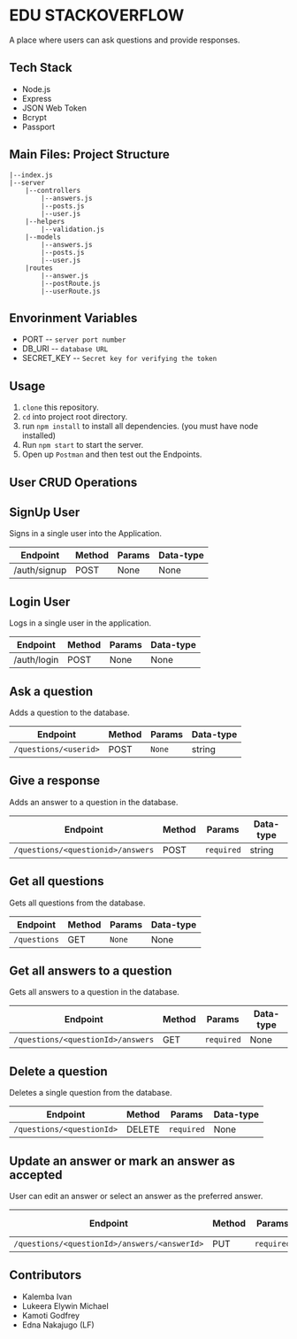 # EDU STACKOVERFLOW

A place where users can ask questions and provide responses.

## Tech Stack <br>
- Node.js
- Express
- JSON Web Token
- Bcrypt
- Passport

## Main Files: Project Structure

    |--index.js
    |--server
        |--controllers
            |--answers.js
            |--posts.js
            |--user.js
        |--helpers
            |--validation.js
        |--models
            |--answers.js
            |--posts.js
            |--user.js
        |routes
            |--answer.js
            |--postRoute.js
            |--userRoute.js

## Envorinment Variables

- PORT -- `server port number`
- DB_URI -- `database URL`
- SECRET_KEY -- `Secret key for verifying the token`

## Usage
1. `clone` this repository.
2. `cd` into project root directory.
3. run `npm install` to install all dependencies. (you must have node installed)
4. Run `npm start` to start the server.
5. Open up `Postman` and then test out the Endpoints.

## User CRUD Operations

## SignUp User

Signs in a single user into the Application.

|**Endpoint**|**Method**|**Params**|**Data-type**|
|---|---|---|---|
|/auth/signup|POST|None|None|

## Login User

Logs in a single user in the application.

|**Endpoint**|**Method**|**Params**|**Data-type**|
|---|---|---|---|
|/auth/login|POST|None|None|
    
## Ask a question

Adds a question to the database.

|**Endpoint**|**Method**|**Params**|**Data-type**|
|---|---|---|---|
|`/questions/<userid>`|POST|`None`|string

## Give a response

Adds an answer to a question in the database.

|**Endpoint**|**Method**|**Params**|**Data-type**|
|---|---|---|---|
|`/questions/<questionid>/answers`|POST|`required`|string|

## Get all questions

Gets all questions from the database.

**Endpoint**|**Method**|**Params**|**Data-type**
---|---|---|---
`/questions`|GET|`None`|None

## Get all answers to a question

Gets all answers to a question in the database.

**Endpoint**|**Method**|**Params**|**Data-type**
---|---|---|---
`/questions/<questionId>/answers`|GET|`required`|None

## Delete a question

Deletes a single question from the database.

**Endpoint**|**Method**|**Params**|**Data-type**
---|---|---|---
`/questions/<questionId>`|DELETE|`required`|None

## Update an answer or mark an answer as accepted

User can edit an answer or select an answer as the preferred answer.

**Endpoint**|**Method**|**Params**|**Data-type**
---|---|---|---
`/questions/<questionId>/answers/<answerId>`|PUT|`required`|string

## Contributors

- Kalemba Ivan
- Lukeera Elywin Michael
- Kamoti Godfrey
- Edna Nakajugo (LF)
